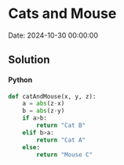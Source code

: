 # Cats and Mouse

Date: 2024-10-30 00:00:00

## Solution

#### Python
```python
def catAndMouse(x, y, z):
    a = abs(z-x)
    b = abs(z-y)
    if a>b:
        return "Cat B"
    elif b>a:
        return "Cat A"
    else:
        return "Mouse C"
 ```